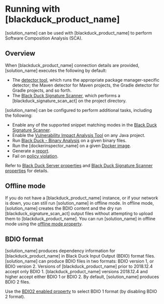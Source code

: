 # Running with [blackduck_product_name]

[solution_name] can be used with [blackduck_product_name] to perform Software Composition Analysis (SCA).

## Overview

When [blackduck_product_name] connection details are provided, [solution_name] executes
the following by default:

* The [detector tool](../components/detectors.md), which runs the appropriate package manager-specific detector; the Maven detector
for Maven projects, the Gradle detector for Gradle projects, and so forth.
* The [Black Duck Signature Scanner](../properties/configuration/signature-scanner.md), which performs a [blackduck_signature_scan_act] on the
project directory.

[solution_name] can be configured to perform additional tasks, including the following:

* Enable any of the supported snippet matching modes in the [Black Duck Signature Scanner](../properties/configuration/signature-scanner.md).
* Enable the [Vulnerability Impact Analysis Tool](../properties/configuration/impact-analysis.md#vulnerability-impact-analysis-enabled) on any Java project.
* Run [Black Duck - Binary Analysis](../properties/configuration/binary-scanner.md) on a given binary files.
* Run the [dockerinspector_name] on a given [Docker image](../packagemgrs/docker-images.md).
* Generate a [report](../properties/configuration/report.md).
* Fail on [policy violation](../properties/configuration/project.md#fail-on-policy-violation-severities-advanced).

Refer to [Black Duck Server properties](../properties/configuration/blackduck-server.md)
and [Black Duck Signature Scanner properties](../properties/configuration/signature-scanner.md) for details.

## Offline mode

If you do not have a [blackduck_product_name] instance, or if your network is down, you can still run [solution_name] in offline mode.
In offline mode, [solution_name] creates the BDIO content and the dry run [blackduck_signature_scan_act] output files without attempting to upload them to [blackduck_product_name].
You can run [solution_name] in offline mode using the [offline mode property](../properties/configuration/blackduck-server.md#offline-mode).

## BDIO format

[solution_name] produces dependency information for [blackduck_product_name] in Black Duck Input Output (BDIO) format files.
[solution_name] can produce BDIO files in two formats: BDIO version 1, or BDIO version 2.
Versions of [blackduck_product_name] prior to 2018.12.4 accept only BDIO 1.
[blackduck_product_name] versions 2018.12.4 and higher accept either BDIO 1 or BDIO 2.
By default, [solution_name] produces BDIO 2 files.

Use the [BDIO2 enabled property](../properties/configuration/paths.md#bdio-2-enabled-deprecated) to select BDIO 1 format
(by disabling BDIO 2 format).

